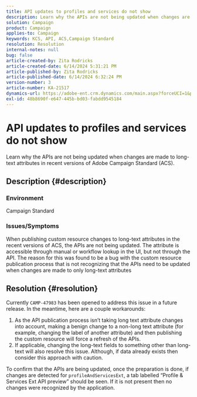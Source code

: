 ```yaml
---
title: API updates to profiles and services do not show
description: Learn why the APIs are not being updated when changes are made to long-text attributes in recent versions of Adobe Campaign Standard (ACS).
solution: Campaign
product: Campaign
applies-to: Campaign
keywords: KCS, API, ACS,Campaign Standard
resolution: Resolution
internal-notes: null
bug: false
article-created-by: Zita Rodricks
article-created-date: 6/14/2024 5:31:21 PM
article-published-by: Zita Rodricks
article-published-date: 6/14/2024 6:32:24 PM
version-number: 3
article-number: KA-21517
dynamics-url: https://adobe-ent.crm.dynamics.com/main.aspx?forceUCI=1&pagetype=entityrecord&etn=knowledgearticle&id=c1caaae7-732a-ef11-840a-002248084fbb
exl-id: 48b8690f-e647-445b-bd03-fabdd9545184
---
```

# API updates to profiles and services do not show


Learn why the APIs are not being updated when changes are made to long-text attributes in recent versions of Adobe Campaign Standard (ACS).

## Description {#description}


### Environment

Campaign Standard

### Issues/Symptoms

When publishing custom resource changes to long-text attributes in the recent versions of ACS, the APIs are not being updated. The attribute is accessible through manual or workflow lookup in the UI, but not through the API. The reason for this was found to be a bug with the custom resource publication process that is not recognizing that the APIs need to be updated when changes are made to only long-text attributes


## Resolution {#resolution}


Currently `CAMP-47983` has been opened to address this issue in a future release. In the meantime, here are a couple workarounds:

1. As the API publication process isn’t taking long text attribute changes into account, making a benign change to a non-long text attribute (for example, changing the label of another attribute) and then publishing the custom resource will force a refresh of the APIs.
2. If applicable, changing the long-text fields to something other than long-text will also resolve this issue. Although, if data already exists then consider this approach with caution.


To confirm that the APIs are being updated, once the preparation is done, if changes are detected for `profileAndServicesExt`, a tab labelled “Profile & Services Ext API preview” should be seen. If it is not present then no changes were recognized by the application.
